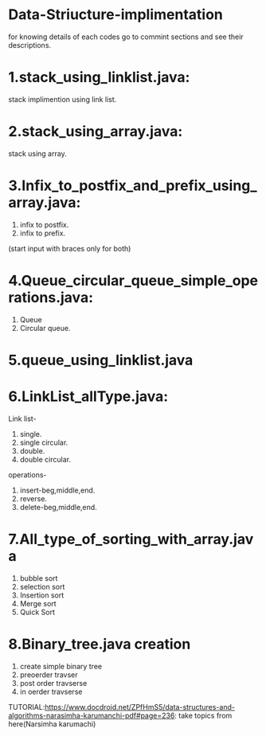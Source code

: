# Data-Striucture-implimentation
for knowing details of each codes go to commint sections and see their descriptions.


# 1.stack_using_linklist.java:
stack implimention using link list. 

# 2.stack_using_array.java:

stack using array. 

# 3.Infix_to_postfix_and_prefix_using_array.java:

1. infix to postfix.
2. infix to prefix.

(start input with braces only for both)

# 4.Queue_circular_queue_simple_operations.java:

1. Queue
2. Circular queue.

# 5.queue_using_linklist.java

# 6.LinkList_allType.java:

  Link list-
  
  1. single.
  2. single circular.
  3. double.
  4. double circular.
  
  operations-
  
  1. insert-beg,middle,end.
  2. reverse.
  3. delete-beg,middle,end.
  
# 7.All_type_of_sorting_with_array.java

  1. bubble sort
  2. selection sort
  3. Insertion sort
  4. Merge sort
  5. Quick Sort
  
# 8.Binary_tree.java creation

  1. create simple binary tree
  2. preoerder travser
  3. post order travserse
  4. in oerder travserse
  
  
  
TUTORIAL:https://www.docdroid.net/ZPfHmS5/data-structures-and-algorithms-narasimha-karumanchi-pdf#page=236: take topics from here(Narsimha karumachi)
